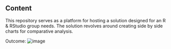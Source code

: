 ## Content
This repository serves as a platform for hosting a solution designed for an R & RStudio group needs. The solution revolves around creating side by side charts for comparative analysis.

Outcome:
![image](https://github.com/StellAuror/simple_sidebyside/assets/100155329/b8867e96-e671-4ae0-8ded-0f9ea8a3e2d7)

